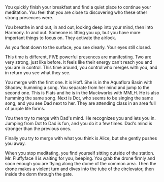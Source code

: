 You quickly finish your breakfast and find a quiet place to continue your meditation. You feel that you are close to discovering who these other strong presences were.

You breathe in and out, in and out, looking deep into your mind, then into Harmony. In and out. Someone is lifting you up, but you have more important things to focus on. They activate the airlock.

As you float down to the surface, you see clearly. Your eyes still closed.

This time is different, FIVE powerful presences are manifesting. Two are very strong, just like before. It feels like their energy can't reach you and you are in control. This time around, you control who merges with you, and in return you see what they see.

You merge with the first one. It is Hoff. She is in the Aquaflora Basin with Shadow, humming a song. You separate from her mind and jump to the second one. This is Flats and he is in the Muckworks with MMLH. He is also humming the same song. Next is Dot, who seems to be singing the same song, and you see Dad next to her. They are attending class in an area full of purple life forms.

You then try to merge with Dad's mind. He recognizes you and lets you in. Jumping from Dot to Dad is fun, and you do it a few times. Dad's mind is stronger than the previous ones.

Finally you try to merge with what you think is Alice, but she gently pushes you away.

When you stop meditating, you find yourself sitting outside of the station. Mr. Fluffyface II is waiting for you, beeping. You grab the drone firmly and soon enough you are flying along the dome of the common area. Then the drone makes a violent turn and dives into the tube of the circlevator, then inside the dorm through the gate.
